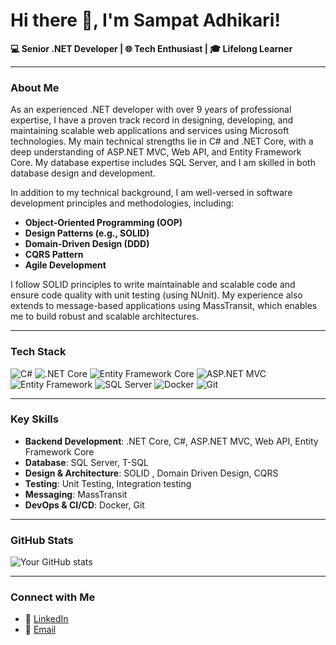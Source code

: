 # Hi there 👋, I'm Sampat Adhikari!

**💻 Senior .NET Developer | 🌐 Tech Enthusiast | 🎓 Lifelong Learner**

---

### About Me
As an experienced .NET developer with over 9 years of professional expertise, I have a proven track record in designing, developing, and maintaining scalable web applications and services using Microsoft technologies. My main technical strengths lie in C# and .NET Core, with a deep understanding of ASP.NET MVC, Web API, and Entity Framework Core. My database expertise includes SQL Server, and I am skilled in both database design and development.

In addition to my technical background, I am well-versed in software development principles and methodologies, including:
- **Object-Oriented Programming (OOP)**
- **Design Patterns (e.g., SOLID)**
- **Domain-Driven Design (DDD)**
- **CQRS Pattern**
- **Agile Development**

I follow SOLID principles to write maintainable and scalable code and ensure code quality with unit testing (using NUnit). My experience also extends to message-based applications using MassTransit, which enables me to build robust and scalable architectures.

---

### Tech Stack
![C#](https://img.shields.io/badge/C%23-%23239120.svg?style=for-the-badge&logo=c-sharp&logoColor=white)
![.NET Core](https://img.shields.io/badge/.NET%20Core-%235C2D91.svg?style=for-the-badge&logo=dot-net&logoColor=white)
![Entity Framework Core](https://img.shields.io/badge/Entity%20Framework%20Core-%234078C0.svg?style=for-the-badge&logo=dot-net&logoColor=white)
![ASP.NET MVC](https://img.shields.io/badge/ASP.NET%20MVC-%235C2D91.svg?style=for-the-badge&logo=dot-net&logoColor=white)
![Entity Framework](https://img.shields.io/badge/Entity%20Framework-%234078C0.svg?style=for-the-badge&logo=dot-net&logoColor=white)
![SQL Server](https://img.shields.io/badge/SQL%20Server-%23CC2927.svg?style=for-the-badge&logo=microsoft-sql-server&logoColor=white)
![Docker](https://img.shields.io/badge/Docker-%230db7ed.svg?style=for-the-badge&logo=docker&logoColor=white)
![Git](https://img.shields.io/badge/Git-%23F05032.svg?style=for-the-badge&logo=git&logoColor=white)

---
### Key Skills
- **Backend Development**: .NET Core, C#, ASP.NET MVC, Web API, Entity Framework Core
- **Database**: SQL Server, T-SQL
- **Design & Architecture**: SOLID , Domain Driven Design, CQRS
- **Testing**:  Unit Testing, Integration testing
- **Messaging**: MassTransit
- **DevOps & CI/CD**: Docker, Git

---

### GitHub Stats
![Your GitHub stats](https://github-readme-stats.vercel.app/api?username=sampatai&show_icons=true&theme=radical)

---

### Connect with Me
- 💼 [LinkedIn](https://www.linkedin.com/in/sampat-a-24662b90)
- 📧 [Email](mailto:sampat.adhikari@gmail.com)


